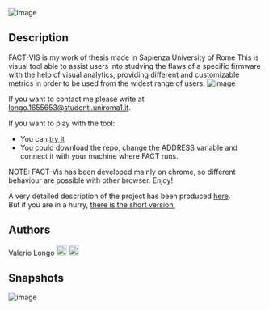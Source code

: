 ![image](https://user-images.githubusercontent.com/22810464/160430064-9c5c8217-485f-4b8f-bc63-77c834348500.png)

## Description
FACT-VIS is my work of thesis made in Sapienza University of Rome
This is visual tool able to assist users into studying the flaws of a specific firmware with the help of visual analytics, providing different and customizable metrics in order to be used from the widest range of users. 
![image](https://user-images.githubusercontent.com/22810464/160430827-bc5498b3-0e21-426f-ac10-4743c1b9c7d9.png)

If you want to contact me please write at longo.1655653@studenti.uniroma1.it.

If you want to play with the tool:
- You can [try it](https://1655653.github.io/FACT_data_analysis/) 
- You could download the repo, change the ADDRESS variable and connect it with your machine where FACT runs. 

NOTE: FACT-Vis has been developed mainly on chrome, so different behaviour are possible with other browser.
Enjoy!

A  very detailed description of the project has been produced [here](https://github.com/1655653/FACT_data_analysis/blob/main/Real%20docs/Tesi_Longo.pdf).
<br>But if you are in a hurry, [there is the short version.](https://github.com/1655653/FACT_data_analysis/blob/main/Real%20docs/FACT-Vis_lunedi.pdf) 

## Authors 
Valerio Longo [<img src="https://cdn4.iconfinder.com/data/icons/social-messaging-ui-color-shapes-2-free/128/social-linkedin-circle-512.png" width="20" height="20">](https://www.linkedin.com/in/valerio-longo-51000a10a/) [<img src="https://upload.wikimedia.org/wikipedia/commons/9/91/Octicons-mark-github.svg" width="20" height="20">](https://github.com/1655653)

## Snapshots
![image](https://user-images.githubusercontent.com/22810464/160432154-6a1d393c-3cac-4ac6-b27f-4d5d757c5746.png)
